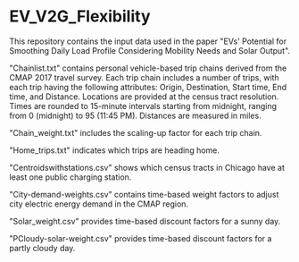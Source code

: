 # EV_V2G_Flexibility
This repository contains the input data used in the paper "EVs' Potential for Smoothing Daily Load Profile Considering Mobility Needs and Solar Output".

"Chainlist.txt" contains personal vehicle-based trip chains derived from the CMAP 2017 travel survey. Each trip chain includes a number of trips, with each trip having the following attributes: Origin, Destination, Start time, End time, and Distance. Locations are provided at the census tract resolution. Times are rounded to 15-minute intervals starting from midnight, ranging from 0 (midnight) to 95 (11:45 PM). Distances are measured in miles.

"Chain_weight.txt" includes the scaling-up factor for each trip chain.

"Home_trips.txt" indicates which trips are heading home.

"Centroidswithstations.csv" shows which census tracts in Chicago have at least one public charging station.

"City-demand-weights.csv" contains time-based weight factors to adjust city electric energy demand in the CMAP region.

"Solar_weight.csv" provides time-based discount factors for a sunny day.

"PCloudy-solar-weight.csv" provides time-based discount factors for a partly cloudy day.

